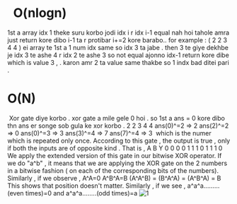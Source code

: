 #   O(nlogn)
1st a array idx 1 theke suru korbo jodi idx i r idx i-1 equal nah hoi tahole amra just return kore dibo  i-1 ta r protibar i+=2 kore barabo.. for example : ( 2 2 3 4 4 ) ei array te 1st a 1 num idx same so idx 3 ta jabe . then 3 te giye dekhbe je idx 3 te ashe 4 r idx 2 te ashe 3  so not equal ajonno idx-1 return kore dibe which is value 3 ,  . karon amr 2 ta value same thakbe so 1 indx bad ditei pari .
​
# O(N)
​
Xor gate diye korbo . xor gate a mile gele 0 hoi . so 1st a  ans = 0 kore dibo thn ans er songe sob gula ke xor korbo .
2 2 3 4 4
ans(0)^=2 => 2
ans(2)^=2 => 0
ans(0)^=3 => 3
ans(3)^=4 => 7
ans(7)^=4 => 3
​
which is the numer which is repeated only once.
According to this gate , the output is true , only if both the inputs are of opposite kind .
That is ,
A B Y
0 0 0
0 1 1
1 0 1
1 1 0
We apply the extended version of this gate in our bitwise XOR operator.
If we do "a^b" , it means that we are applying the XOR gate on the 2 numbers in a bitwise fashion ( on each of the corresponding bits of the numbers).
Similarly , if we observe ,
A^A=0
A^B^A=B
(A^A^B) = (B^A^A) = (A^B^A) = B This shows that position doesn't matter.
Similarly , if we see , a^a^a......... (even times)=0 and a^a^a........(odd times)=a
![1](https://user-images.githubusercontent.com/91140113/189640174-27932fcd-c6b2-408f-9894-c3cb5802cc96.png)
